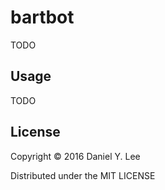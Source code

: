 # bartbot

TODO

## Usage

TODO

## License

Copyright © 2016 Daniel Y. Lee

Distributed under the MIT LICENSE
